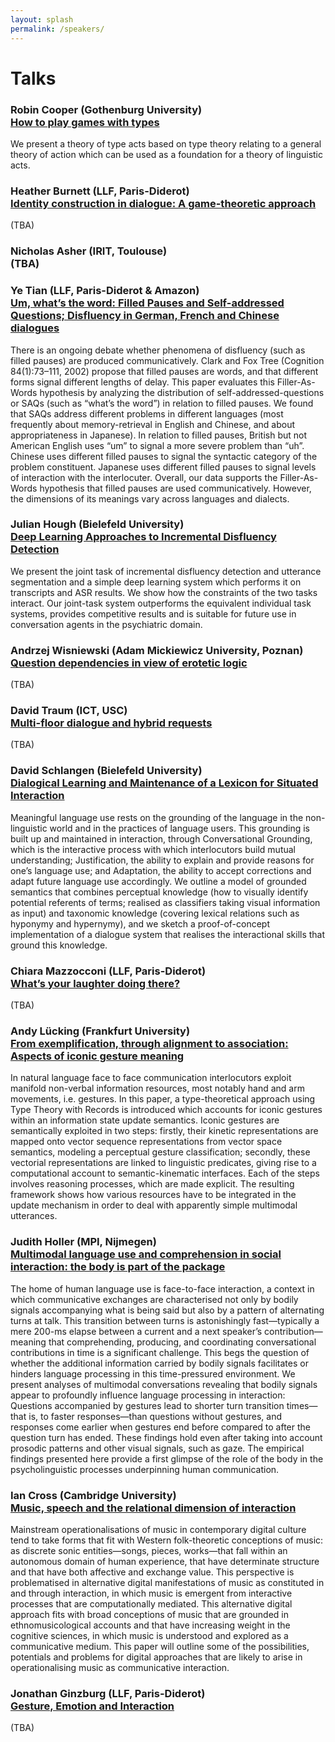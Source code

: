 ```yaml
---
layout: splash
permalink: /speakers/
---
```

# Talks

### Robin Cooper (Gothenburg University)<br/> [How to play games with types](/papers/cooper.pdf)
We present a theory of type acts based on type theory relating to a general theory of action which can be used as a foundation for a theory of linguistic acts.

### Heather Burnett (LLF, Paris-Diderot)<br/> [Identity construction in dialogue: A game-theoretic approach]()
(TBA)

### Nicholas Asher  (IRIT, Toulouse)<br/> (TBA)                                                                                                                       

### Ye Tian (LLF, Paris-Diderot & Amazon)<br/> [Um, what’s the word: Filled Pauses and Self-addressed Questions; Disfluency in German, French and Chinese dialogues](/papers/tian.pdf)
There is an ongoing debate whether phenomena of disfluency (such as filled pauses) are produced communicatively. Clark and Fox Tree (Cognition 84(1):73–111, 2002) propose that filled pauses are words, and that different forms signal different lengths of delay. This paper evaluates this Filler-As-Words hypothesis by analyzing the distribution of self-addressed-questions or SAQs (such as “what’s the word”) in relation to filled pauses. We found that SAQs address different problems in different languages (most frequently about memory-retrieval in English and Chinese, and about appropriateness in Japanese). In relation to filled pauses, British but not American English uses “um” to signal a more severe problem than “uh”. Chinese uses different filled pauses to signal the syntactic category of the problem constituent. Japanese uses different filled pauses to signal levels of interaction with the interlocuter. Overall, our data supports the Filler-As-Words hypothesis that filled pauses are used communicatively. However, the dimensions of its meanings vary across languages and dialects.

### Julian Hough (Bielefeld University)<br/> [Deep Learning Approaches to Incremental Disfluency Detection](/papers/hough.pdf)
We present the joint task of incremental disfluency detection and utterance segmentation and a simple deep learning system which performs it on transcripts and ASR results. We show how the constraints of the two tasks interact. Our joint-task system outperforms the equivalent individual task systems, provides competitive results and is suitable for future use in conversation agents in the psychiatric domain.

### Andrzej Wisniewski (Adam Mickiewicz University, Poznan)<br/>[Question dependencies in view of erotetic logic]()
(TBA)

### David Traum (ICT, USC)<br/> [Multi-floor dialogue and hybrid requests]()
(TBA)

### David Schlangen (Bielefeld University)<br/>[Dialogical Learning and Maintenance of a Lexicon for Situated Interaction](/papers/schlangen.pdf)
Meaningful language use rests on the grounding of the language in the non-linguistic world and in the practices of language users. This grounding is built up and maintained in interaction, through Conversational Grounding, which is the interactive process with which interlocutors build mutual understanding; Justification, the ability to explain and provide reasons for one’s language use; and Adaptation, the ability to accept corrections and adapt future language use accordingly. We outline a model of grounded semantics that combines perceptual knowledge (how to visually identify potential referents of terms; realised as classifiers taking visual information as input) and taxonomic knowledge (covering lexical relations such as hyponymy and hypernymy), and we sketch a proof-of-concept implementation of a dialogue system that realises the interactional skills that ground this knowledge.

### Chiara Mazzocconi (LLF, Paris-Diderot)<br/> [What’s your laughter doing there?]()
(TBA)

### Andy Lücking (Frankfurt University)<br/> [From exemplification, through alignment to association: Aspects of iconic gesture meaning](/papers/luecking.pdf)                            
In natural language face to face communication interlocutors exploit manifold non-verbal information resources, most notably hand and arm movements, i.e. gestures. In this paper, a type-theoretical approach using Type Theory with Records is introduced which accounts for iconic gestures within an information state update semantics. Iconic gestures are semantically exploited in two steps: firstly, their kinetic representations are mapped onto vector sequence representations from vector space semantics, modeling a perceptual gesture classification; secondly, these vectorial representations are linked to linguistic predicates, giving rise to a computational account to semantic-kinematic interfaces. Each of the steps involves reasoning processes, which are made explicit. The resulting framework shows how various resources have to be integrated in the update mechanism in order to deal with apparently simple multimodal utterances.

### Judith Holler (MPI, Nijmegen)<br/> [Multimodal language use and comprehension in social interaction: the body is part of the package](/papers/holler.pdf)
The home of human language use is face-to-face interaction, a context in which communicative exchanges are characterised not only by bodily signals accompanying what is being said but also by a pattern of alternating turns at talk. This transition between turns is astonishingly fast—typically a mere 200-ms elapse between a current and a next speaker’s contribution—meaning that comprehending, producing, and coordinating conversational contributions in time is a significant challenge. This begs the question of whether the additional information carried by bodily signals facilitates or hinders language processing in this time-pressured environment. We present analyses of multimodal conversations revealing that bodily signals appear to profoundly influence language processing in interaction: Questions accompanied by gestures lead to shorter turn transition times—that is, to faster responses—than questions without gestures, and responses come earlier when gestures end before compared to after the question turn has ended. These findings hold even after taking into account prosodic patterns and other visual signals, such as gaze. The empirical findings presented here provide a first glimpse of the role of the body in the psycholinguistic processes underpinning human communication.

### Ian Cross (Cambridge University)<br/> [Music, speech and the relational dimension of interaction](/papers/cross.pdf)
Mainstream operationalisations of music in contemporary digital culture tend to take forms that fit with Western folk-theoretic conceptions of music: as discrete sonic entities—songs, pieces, works—that fall within an autonomous domain of human experience, that have determinate structure and that have both affective and exchange value. This perspective is problematised in alternative digital manifestations of music as constituted in and through interaction, in which music is emergent from interactive processes that are computationally mediated. This alternative digital approach fits with broad conceptions of music that are grounded in ethnomusicological accounts and that have increasing weight in the cognitive sciences, in which music is understood and explored as a communicative medium. This paper will outline some of the possibilities, potentials and problems for digital approaches that are likely to arise in operationalising music as communicative interaction.

### Jonathan Ginzburg (LLF, Paris-Diderot)<br/> [Gesture, Emotion and Interaction]()     
(TBA)
